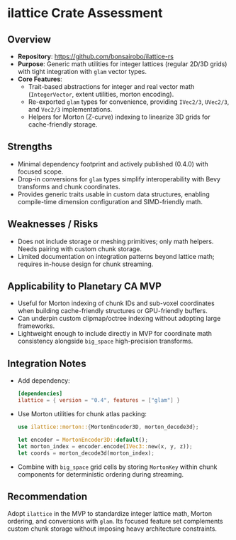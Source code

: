 # ilattice Crate Assessment

## Overview
- **Repository**: https://github.com/bonsairobo/ilattice-rs
- **Purpose**: Generic math utilities for integer lattices (regular 2D/3D grids) with tight integration with `glam` vector types.
- **Core Features**:
  - Trait-based abstractions for integer and real vector math (`IntegerVector`, extent utilities, morton encoding).
  - Re-exported `glam` types for convenience, providing `IVec2/3`, `UVec2/3`, and `Vec2/3` implementations.
  - Helpers for Morton (Z-curve) indexing to linearize 3D grids for cache-friendly storage.

## Strengths
- Minimal dependency footprint and actively published (0.4.0) with focused scope.
- Drop-in conversions for `glam` types simplify interoperability with Bevy transforms and chunk coordinates.
- Provides generic traits usable in custom data structures, enabling compile-time dimension configuration and SIMD-friendly math.

## Weaknesses / Risks
- Does not include storage or meshing primitives; only math helpers. Needs pairing with custom chunk storage.
- Limited documentation on integration patterns beyond lattice math; requires in-house design for chunk streaming.

## Applicability to Planetary CA MVP
- Useful for Morton indexing of chunk IDs and sub-voxel coordinates when building cache-friendly structures or GPU-friendly buffers.
- Can underpin custom clipmap/octree indexing without adopting large frameworks.
- Lightweight enough to include directly in MVP for coordinate math consistency alongside `big_space` high-precision transforms.

## Integration Notes
- Add dependency:
  ```toml
  [dependencies]
  ilattice = { version = "0.4", features = ["glam"] }
  ```
- Use Morton utilities for chunk atlas packing:
  ```rust
  use ilattice::morton::{MortonEncoder3D, morton_decode3d};

  let encoder = MortonEncoder3D::default();
  let morton_index = encoder.encode(IVec3::new(x, y, z));
  let coords = morton_decode3d(morton_index);
  ```
- Combine with `big_space` grid cells by storing `MortonKey` within chunk components for deterministic ordering during streaming.

## Recommendation
Adopt `ilattice` in the MVP to standardize integer lattice math, Morton ordering, and conversions with `glam`. Its focused feature set complements custom chunk storage without imposing heavy architecture constraints.
